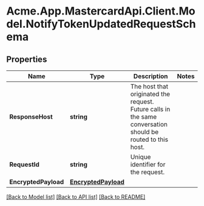 
# Acme.App.MastercardApi.Client.Model.NotifyTokenUpdatedRequestSchema

## Properties

Name | Type | Description | Notes
------------ | ------------- | ------------- | -------------
**ResponseHost** | **string** | The host that originated the request. Future calls in the same conversation should be routed to this host.  | 
**RequestId** | **string** | Unique identifier for the request.  | 
**EncryptedPayload** | [**EncryptedPayload**](EncryptedPayload.md) |  | 

[[Back to Model list]](../README.md#documentation-for-models)
[[Back to API list]](../README.md#documentation-for-api-endpoints)
[[Back to README]](../README.md)


